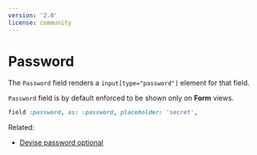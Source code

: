 ```yaml
---
version: '2.0'
license: community
---
```


# Password

The `Password` field renders a `input[type="password"]` element for that field.

`Password` field is by default enforced to be shown only on **Form** views.

```ruby
field :password, as: :password, placeholder: 'secret',
```

Related:

- [Devise password optional](./../resources#devise-password-optional)